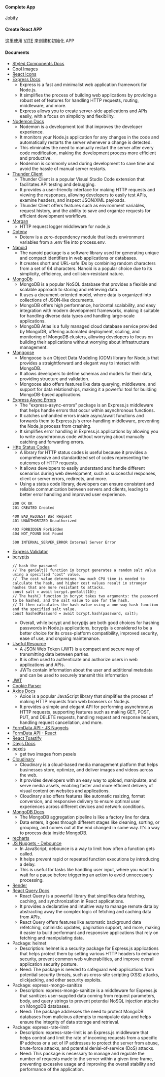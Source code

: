 #### Complete App

[Jobify]([https://jobify.live/](https://jobify-ftoi.onrender.com))

#### Create React APP

这里使用 [VITE](https://vitejs.dev/guide/) 来创建和初始化 APP

#### Documents 

- [Styled Components Docs](https://styled-components.com/)
- [Cool Images](https://undraw.co/)
- [React Icons](https://react-icons.github.io/react-icons/)
- [Express Docs](https://expressjs.com/)
  - Express is a fast and minimalist web application framework for Node.js.
  - It simplifies the process of building web applications by providing a robust set of features for handling HTTP requests, routing, middleware, and more.
  - Express allows you to create server-side applications and APIs easily, with a focus on simplicity and flexibility.
- [Nodemon Docs](https://nodemon.io/)
  - Nodemon is a development tool that improves the developer experience.
  - It monitors your Node.js application for any changes in the code and automatically restarts the server whenever a change is detected.
  - This eliminates the need to manually restart the server after every code modification, making the development process more efficient and productive.
  - Nodemon is commonly used during development to save time and avoid the hassle of manual server restarts.
- [Thunder Client](https://www.thunderclient.com/)
  - Thunder Client is a popular Visual Studio Code extension that facilitates API testing and debugging.
  - It provides a user-friendly interface for making HTTP requests and viewing the responses, allowing developers to easily test APIs, examine headers, and inspect JSON/XML payloads.
  - Thunder Client offers features such as environment variables, request history, and the ability to save and organize requests for efficient development workflows.
- [Morgan](https://www.npmjs.com/package/morgan)
  - HTTP request logger middleware for node.js
- [Dotenv](https://www.npmjs.com/package/dotenv)
  - Dotenv is a zero-dependency module that loads environment variables from a .env file into process.env.
- [Nanoid](https://www.npmjs.com/package/nanoid)
  - The nanoid package is a software library used for generating unique and compact identifiers in web applications or databases.
  - It creates short and URL-safe IDs by combining random characters from a set of 64 characters. Nanoid is a popular choice due to its simplicity, efficiency, and collision-resistant nature.
- [MongoDb](https://www.mongodb.com/)
  - MongoDB is a popular NoSQL database that provides a flexible and scalable approach to storing and retrieving data.
  - It uses a document-oriented model, where data is organized into collections of JSON-like documents.
  - MongoDB offers high performance, horizontal scalability, and easy integration with modern development frameworks, making it suitable for handling diverse data types and handling large-scale applications.
  - MongoDB Atlas is a fully managed cloud database service provided by MongoDB, offering automated deployment, scaling, and monitoring of MongoDB clusters, allowing developers to focus on building their applications without worrying about infrastructure management.
- [Mongoose](https://mongoosejs.com/)
  - Mongoose is an Object Data Modeling (ODM) library for Node.js that provides a straightforward and elegant way to interact with MongoDB.
  - It allows developers to define schemas and models for their data, providing structure and validation.
  - Mongoose also offers features like data querying, middleware, and support for data relationships, making it a powerful tool for building MongoDB-based applications.
- [Express Async Errors](https://www.npmjs.com/package/express-async-errors)
  - The "express-async-errors" package is an Express.js middleware that helps handle errors that occur within asynchronous functions.
  - It catches unhandled errors inside async/await functions and forwards them to Express.js's error-handling middleware, preventing the Node.js process from crashing.
  - It simplifies error handling in Express.js applications by allowing you to write asynchronous code without worrying about manually catching and forwarding errors.
- [Http Status Codes](https://www.npmjs.com/package/http-status-codes)
  - A library for HTTP status codes is useful because it provides a comprehensive and standardized set of codes representing the outcomes of HTTP requests.
  - It allows developers to easily understand and handle different scenarios during web development, such as successful responses, client or server errors, redirects, and more.
  - Using a status code library, developers can ensure consistent and reliable communication between servers and clients, leading to better error handling and improved user experience.
  ```
  200 OK OK
  201 CREATED Created

  400 BAD_REQUEST Bad Request
  401 UNAUTHORIZED Unauthorized

  403 FORBIDDEN Forbidden
  404 NOT_FOUND Not Found

  500 INTERNAL_SERVER_ERROR Internal Server Error
  ```
- [Express Validator](https://express-validator.github.io/docs/)
- [bcryptjs](https://www.npmjs.com/package/bcryptjs)
  ```
  // hash the password
  // The genSalt() function in bcrypt generates a random salt value using a specified "cost" value.
  //  The cost value determines how much CPU time is needed to calculate the hash, and higher cost values result in stronger hashes that are more resistant to attacks.
  const salt = await bcrypt.genSalt(10);
  // The hash() function in bcrypt takes two arguments: the password to be hashed, and the salt value to use for the hash.
  // It then calculates the hash value using a one-way hash function and the specified salt value.
  const hashedPassword = await bcrypt.hash(password, salt);
  ```
  - Overall, while bcrypt and bcryptjs are both good choices for hashing passwords in Node.js applications, bcryptjs is considered to be a better choice for its cross-platform compatibility, improved security, ease of use, and ongoing maintenance.
- [Useful Resource](https://jwt.io/introduction)
  - A JSON Web Token (JWT) is a compact and secure way of transmitting data between parties.
  - It is often used to authenticate and authorize users in web applications and APIs.
  - JWTs contain information about the user and additional metadata and can be used to securely transmit this information
- [JWT](https://jwt.io/)
- [Cookie Parser](https://www.npmjs.com/package/cookie-parser)
- [Axios Docs](https://axios-http.com/docs/intro)
  - Axios is a popular JavaScript library that simplifies the process of making HTTP requests from web browsers or Node.js.
  - It provides a simple and elegant API for performing asynchronous HTTP requests, supporting features such as making GET, POST, PUT, and DELETE requests, handling request and response headers, handling request cancellation, and more.
- [FormData API - JS Nuggets](https://youtu.be/5-x4OUM-SP8)
- [FormData API - React ](https://youtu.be/WrX5RndZIzw)
- [React Toastify](https://fkhadra.github.io/react-toastify/introduction)
- [Dayjs Docs](https://day.js.org/docs/en/installation/installation)
- [pexels](https://www.pexels.com/search/person/)
  - get two images from pexels
- [Cloudinary](https://cloudinary.com/)
  - Cloudinary is a cloud-based media management platform that helps businesses store, optimize, and deliver images and videos across the web.
  - It provides developers with an easy way to upload, manipulate, and serve media assets, enabling faster and more efficient delivery of visual content on websites and applications.
  - Cloudinary also offers features like automatic resizing, format conversion, and responsive delivery to ensure optimal user experiences across different devices and network conditions.
- [MongoDB Docs](https://www.mongodb.com/docs/manual/core/aggregation-pipeline/)
  - The MongoDB aggregation pipeline is like a factory line for data.
  - Data enters, it goes through different stages like cleaning, sorting, or grouping, and comes out at the end changed in some way. It's a way to process data inside MongoDB.
- [recharts](https://recharts.org/en-US/)
- [JS Nuggets - Debounce](https://youtu.be/tYx6pXdvt1s)
  - In JavaScript, debounce is a way to limit how often a function gets called.
  - It helps prevent rapid or repeated function executions by introducing a delay.
  - This is useful for tasks like handling user input, where you want to wait for a pause before triggering an action to avoid unnecessary processing.
- [Render](https://render.com/)
- [React Query Docs](https://tanstack.com/query/v4/docs/react/overview)
  - React Query is a powerful library that simplifies data fetching, caching, and synchronization in React applications.
  - It provides a declarative and intuitive way to manage remote data by abstracting away the complex logic of fetching and caching data from APIs.
  - React Query offers features like automatic background data refetching, optimistic updates, pagination support, and more, making it easier to build performant and responsive applications that rely on fetching and manipulating data.
- Package: helmet
  - Description: helmet is a security package for Express.js applications that helps protect them by setting various HTTP headers to enhance security, prevent common web vulnerabilities, and improve overall application security posture.
  - Need: The package is needed to safeguard web applications from potential security threats, such as cross-site scripting (XSS) attacks, clickjacking, and other security exploits.
- Package: express-mongo-sanitize
  - Description: express-mongo-sanitize is a middleware for Express.js that sanitizes user-supplied data coming from request parameters, body, and query strings to prevent potential NoSQL injection attacks on MongoDB databases.
  - Need: The package addresses the need to protect MongoDB databases from malicious attempts to manipulate data and helps ensure the integrity of data storage and retrieval.
- Package: express-rate-limit
  - Description: express-rate-limit is an Express.js middleware that helps control and limit the rate of incoming requests from a specific IP address or a set of IP addresses to protect the server from abuse, brute-force attacks, and potential denial-of-service (DoS) attacks.
  - Need: This package is necessary to manage and regulate the number of requests made to the server within a given time frame, preventing excessive usage and improving the overall stability and performance of the application.
